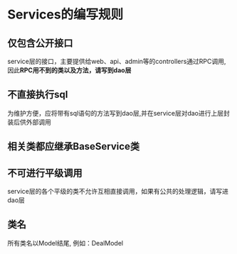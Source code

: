 # Services的编写规则

## 仅包含公开接口

service层的接口，主要提供给web、api、admin等的controllers通过RPC调用, 因此**RPC用不到的类以及方法，请写到dao层**

## 不直接执行sql

为维护方便，应将带有sql语句的方法写到dao层,并在service层对dao进行上层封装后供外部调用

## 相关类都应继承BaseService类

## 不可进行平级调用

service层的各个平级的类不允许互相直接调用，如果有公共的处理逻辑，请写进dao层

## 类名
所有类名以Model结尾, 例如：DealModel

